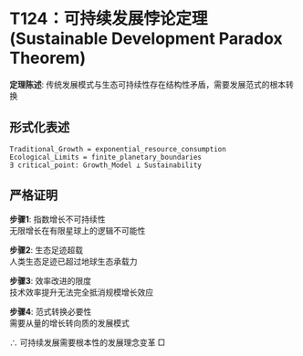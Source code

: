 # T124：可持续发展悖论定理 (Sustainable Development Paradox Theorem)  

**定理陈述**: 传统发展模式与生态可持续性存在结构性矛盾，需要发展范式的根本转换  

## 形式化表述  
```
Traditional_Growth = exponential_resource_consumption  
Ecological_Limits = finite_planetary_boundaries  
∃ critical_point: Growth_Model ⊥ Sustainability  
```

## 严格证明  

**步骤1**: 指数增长不可持续性  
无限增长在有限星球上的逻辑不可能性  

**步骤2**: 生态足迹超载  
人类生态足迹已超过地球生态承载力  

**步骤3**: 效率改进的限度  
技术效率提升无法完全抵消规模增长效应  

**步骤4**: 范式转换必要性  
需要从量的增长转向质的发展模式  

∴ 可持续发展需要根本性的发展理念变革 □  